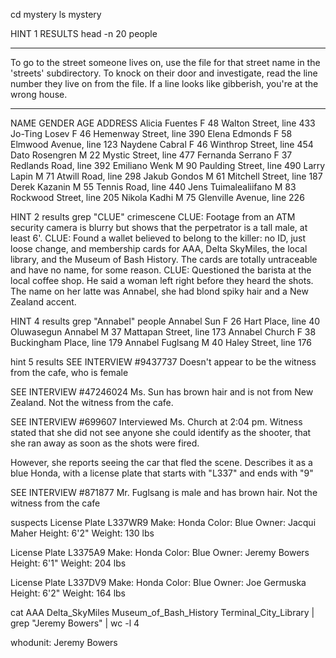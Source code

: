 cd mystery
ls mystery

HINT 1 RESULTS
head -n 20 people
***************
To go to the street someone lives on, use the file
for that street name in the 'streets' subdirectory.
To knock on their door and investigate, read the line number
they live on from the file.  If a line looks like gibberish, you're at the wrong house.
***************

NAME	GENDER	AGE	ADDRESS
Alicia Fuentes	F	48	Walton Street, line 433
Jo-Ting Losev	F	46	Hemenway Street, line 390
Elena Edmonds	F	58	Elmwood Avenue, line 123
Naydene Cabral	F	46	Winthrop Street, line 454
Dato Rosengren	M	22	Mystic Street, line 477
Fernanda Serrano	F	37	Redlands Road, line 392
Emiliano Wenk	M	90	Paulding Street, line 490
Larry Lapin	M	71	Atwill Road, line 298
Jakub Gondos	M	61	Mitchell Street, line 187
Derek Kazanin	M	55	Tennis Road, line 440
Jens Tuimalealiifano	M	83	Rockwood Street, line 205
Nikola Kadhi	M	75	Glenville Avenue, line 226


HINT 2 results
grep "CLUE" crimescene
CLUE: Footage from an ATM security camera is blurry but shows that the perpetrator is a tall male, at least 6'.
CLUE: Found a wallet believed to belong to the killer: no ID, just loose change, and membership cards for AAA, Delta SkyMiles, the local library, and the Museum of Bash History. The cards are totally untraceable and have no name, for some reason.
CLUE: Questioned the barista at the local coffee shop. He said a woman left right before they heard the shots. The name on her latte was Annabel, she had blond spiky hair and a New Zealand accent.

HINT 4 results
grep "Annabel" people
Annabel Sun	F	26	Hart Place, line 40
Oluwasegun Annabel	M	37	Mattapan Street, line 173
Annabel Church	F	38	Buckingham Place, line 179
Annabel Fuglsang	M	40	Haley Street, line 176

hint 5 results
SEE INTERVIEW #9437737
Doesn't appear to be the witness from the cafe, who is female

SEE INTERVIEW #47246024
Ms. Sun has brown hair and is not from New Zealand.  Not the witness from the cafe.

SEE INTERVIEW #699607
Interviewed Ms. Church at 2:04 pm.  Witness stated that she did not see anyone she could identify as the shooter, that she ran away as soon as the shots were fired.

However, she reports seeing the car that fled the scene.  Describes it as a blue Honda, with a license plate that starts with "L337" and ends with "9"

SEE INTERVIEW #871877
Mr. Fuglsang is male and has brown hair.  Not the witness from the cafe


suspects
License Plate L337WR9
Make: Honda
Color: Blue
Owner: Jacqui Maher
Height: 6'2"
Weight: 130 lbs

License Plate L3375A9
Make: Honda
Color: Blue
Owner: Jeremy Bowers
Height: 6'1"
Weight: 204 lbs

License Plate L337DV9
Make: Honda
Color: Blue
Owner: Joe Germuska
Height: 6'2"
Weight: 164 lbs

cat AAA Delta_SkyMiles Museum_of_Bash_History Terminal_City_Library | grep "Jeremy Bowers" | wc -l
4

whodunit: Jeremy Bowers
